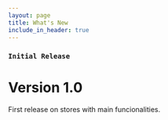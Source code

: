 ```yaml
---
layout: page
title: What's New
include_in_header: true
---
```


### `Initial Release`
# **Version 1.0**
First release on stores with main funcionalities.